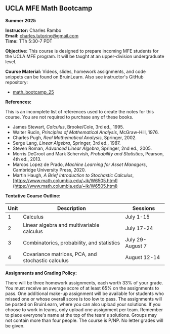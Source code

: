 ## UCLA MFE Math Bootcamp

**Summer 2025**

**Instructor:** Charles Rambo  
**Email:** [charles.tutoring@gmail.com](mailto:charles.tutoring@gmail.com)  
**Time:** TTh 5:30-7 PDT  

**Objective:** This course is designed to prepare incoming MFE students for the UCLA MFE program. It will be taught at an upper-division undergraduate level.

**Course Material:** Videos, slides, homework assignments, and code snippets can be found on BruinLearn. Also see instructor's GitHub repository:

* [math_bootcamp_25](https://github.com/charlesrambo/math_bootcamp_25)

**References:**

This is an incomplete list of references used to create the notes for this course. You are not required to purchase any of these books.

* James Stewart, *Calculus*, Brooke/Cole, 3rd ed., 1995.
* Walter Rudin, *Principles of Mathematical Analysis*, McGraw-Hill, 1976.
* Charles Pugh, *Real Mathematical Analysis*, Springer, 2002.
* Serge Lang, *Linear Algebra*, Springer, 3rd ed., 1987.
* Steven Roman, *Advanced Linear Algebra*, Springer, 2nd ed., 2005.
* Morris DeGroot and Mark Schervish, *Probability and Statistics*, Pearson, 4th ed., 2013.
* Marcos Lopez de Prado, *Machine Learning for Asset Managers*, Cambridge University Press, 2020.
* Martin Haugh, *A Brief Introduction to Stochastic Calculus*, [https://www.math.columbia.edu/~ik/W6505.html](https://www.math.columbia.edu/~ik/W6505.html)

**Tentative Course Outline:**

| Unit | Description | Sessions |
|---|---|---|
| 1 | Calculus | July 1-15 |
| 2 | Linear algebra and multivariable calculus | July 17-24 |
| 3 | Combinatorics, probability, and statistics | July 29-August 7 |
| 4 | Covariance matrices, PCA, and stochastic calculus | August 12-14 |

**Assignments and Grading Policy:**

There will be three homework assignments, each worth 33\% of your grade. You must receive an average score of at least 65\% on the assignments to pass. One additional make-up assignment will be available for students who missed one or whose overall score is too low to pass. The assignments will be posted on BruinLearn, where you can also upload your solutions. If you choose to work in teams, only upload one assignment per team. Remember to place everyone's name at the top of the team's solutions. Groups may not contain more than four people. The course is P/NP. No letter grades will be given. 
